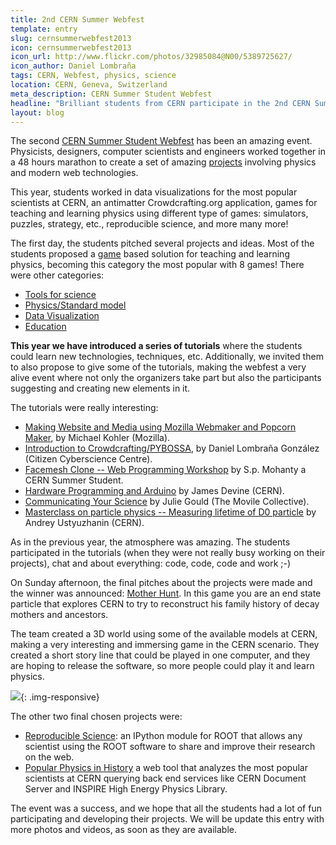 ```yaml
---
title: 2nd CERN Summer Webfest
template: entry
slug: cernsummerwebfest2013
icon: cernsummerwebfest2013
icon_url: http://www.flickr.com/photos/32985084@N00/5389725627/
icon_author: Daniel Lombraña
tags: CERN, Webfest, physics, science
location: CERN, Geneva, Switzerland
meta_description: CERN Summer Student Webfest
headline: "Brilliant students from CERN participate in the 2nd CERN Summer Webfest."
layout: blog
---
```



The second <a href="http://www.citizencyberscience.net/wiki">CERN Summer Student Webfest</a> has been an amazing event. Physicists, designers, computer scientists and engineers worked together in a 48 hours marathon to create a set of amazing [projects](http://www.citizencyberscience.net/wiki/index.php?title=Projects) involving physics and modern web technologies.

This year, students worked in data visualizations for the most popular scientists at CERN, an antimatter Crowdcrafting.org application, games for teaching and learning physics using different type of games: simulators, puzzles, strategy, etc., reproducible science, and more many more!


<!--more-->

The first day, the students pitched several projects and ideas. Most of the students proposed a [game](http://www.citizencyberscience.net/wiki/index.php?title=Projects#Gaming) based solution for teaching and learning physics, becoming this category the most popular with 8 games! There were other categories:

 *  [Tools for science](http://www.citizencyberscience.net/wiki/index.php?title=Projects#Tools_for_Science)
 *  [Physics/Standard model](http://www.citizencyberscience.net/wiki/index.php?title=Projects#Physics.2FStandard_Model)
 *  [Data Visualization](http://www.citizencyberscience.net/wiki/index.php?title=Projects#Data_Visualization)
 *  [Education](http://www.citizencyberscience.net/wiki/index.php?title=Projects#Education)

**This year we have introduced a series of tutorials** where the students could learn new technologies, techniques, etc. Additionally, we invited them to also propose to give some of the tutorials, making the webfest a very alive event where not only the organizers take part but also the participants suggesting and creating new elements in it.

The tutorials were really interesting:

 * [Making Website and Media using Mozilla Webmaker and Popcorn Maker](http://www.citizencyberscience.net/wiki/index.php?title=Making_Website_and_Media_using_Mozilla_Webmaker_and_Popcorn_Maker), by Michael Kohler (Mozilla).
 * [Introduction to Crowdcrafting/PYBOSSA](http://www.citizencyberscience.net/wiki/index.php?title=Introduction_to_Crowdcrafting/Pybossa), by Daniel Lombraña González (Citizen Cyberscience Centre).
 * [Facemesh Clone -- Web Programming Workshop](http://www.citizencyberscience.net/wiki/index.php?title=Facemesh_Clone_--_Web_Programming_Workshop) by S.p. Mohanty a CERN Summer Student.
 * [Hardware Programming and Arduino](http://www.citizencyberscience.net/wiki/index.php?title=Hardware_Programming_and_Arduino) by James Devine (CERN).
 * [Communicating Your Science](http://www.citizencyberscience.net/wiki/index.php?title=Communicating_Your_Science) by Julie Gould (The Movile Collective).
 * [Masterclass on particle physics -- Measuring lifetime of D0 particle](http://www.citizencyberscience.net/wiki/index.php?title=Masterclass_on_particle_physics_--_Measuring_lifetime_of_D0_particle) by Andrey Ustyuzhanin (CERN).

As in the previous year, the atmosphere was amazing. The students participated in the tutorials (when they were not really busy working on their projects), chat and about everything: code, code, code and work ;-)

On Sunday afternoon, the final pitches about the projects were made and the winner was announced: [Mother Hunt](http://www.citizencyberscience.net/wiki/index.php?title=Mother_Hunt). In this game you are an end state particle that explores CERN to try to reconstruct his family history of decay mothers and ancestors. 

The team created a 3D world using some of the available models at CERN, making a very interesting and immersing game in the CERN scenario. They created a short story line that could be played in one computer, and they are hoping to release the software, so more people could play it and learn physics.

![](http://i.imgur.com/fyxppic.png){: .img-responsive}

The other two final chosen projects were:

 * [Reproducible Science](http://www.citizencyberscience.net/wiki/index.php?title=Reproducible_Science_--_improving_scientific_research_to_the_next_level_of_clearness_%26_reproducibility): an IPython module for ROOT that allows any scientist using the ROOT software to share and improve their research on the web.
 * [Popular Physics in History](http://www.citizencyberscience.net/wiki/index.php?title=Popular_Physics_in_History) a web tool that analyzes the most popular scientists at CERN querying back end services like CERN Document Server and INSPIRE High Energy Physics Library.

The event was a success, and we hope that all the students had a lot of fun participating and developing their projects. We will be update this entry with more photos and videos, as soon as they are available.
